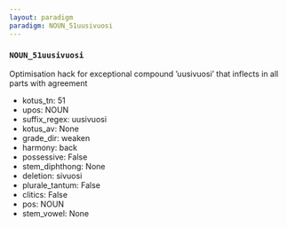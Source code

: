 ```yaml
---
layout: paradigm
paradigm: NOUN_51uusivuosi
---
```

### ` NOUN_51uusivuosi `

Optimisation hack for exceptional compound ’uusivuosi’ that inflects in all parts with agreement
* kotus_tn: 51
* upos: NOUN
* suffix_regex: uusivuosi
* kotus_av: None
* grade_dir: weaken
* harmony: back
* possessive: False
* stem_diphthong: None
* deletion: sivuosi
* plurale_tantum: False
* clitics: False
* pos: NOUN
* stem_vowel: None
